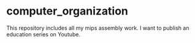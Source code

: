 # computer_organization
This repository includes all my mips assembly work. I want to publish an education series on Youtube.
